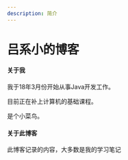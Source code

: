```yaml
---
description: 简介
---
```


# 吕系小的博客

#### 关于我

我于18年3月份开始从事Java开发工作。

目前正在补上计算机的基础课程。

是个小菜鸟。

#### 关于此博客

此博客记录的内容，大多数是我的学习笔记

